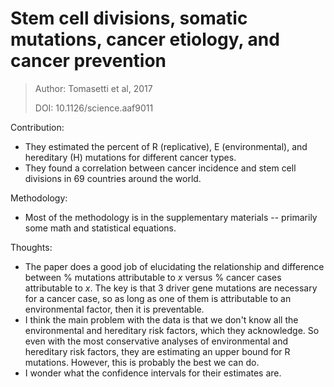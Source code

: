 # Stem cell divisions, somatic mutations, cancer etiology, and cancer prevention

> Author: Tomasetti et al, 2017
>
> DOI: 10.1126/science.aaf9011

Contribution: 

* They estimated the percent of R (replicative), E (environmental), and hereditary (H) mutations for different cancer types.
* They found a correlation between cancer incidence and stem cell divisions in 69 countries around the world.

Methodology: 

* Most of the methodology is in the supplementary materials -- primarily some math and statistical equations. 

Thoughts:

* The paper does a good job of elucidating the relationship and difference between % mutations attributable to $x$ versus % cancer cases attributable to $x​$. The key is that 3 driver gene mutations are necessary for a cancer case, so as long as one of them is attributable to an environmental factor, then it is preventable.
* I think the main problem with the data is that we don't know all the environmental and hereditary risk factors, which they acknowledge. So even with the most conservative analyses of environmental and hereditary risk factors, they are estimating an upper bound for R mutations. However, this is probably the best we can do.
* I wonder what the confidence intervals for their estimates are.